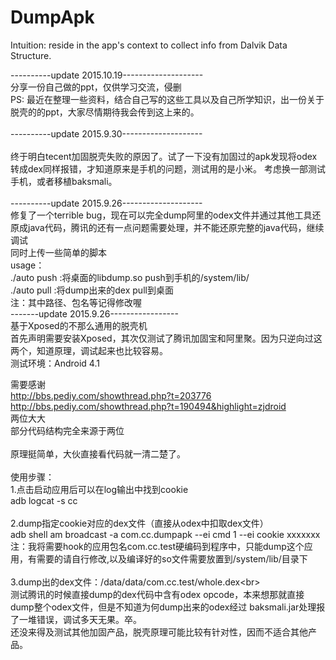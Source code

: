 # DumpApk
Intuition: reside in the app's context to collect info from Dalvik Data Structure.

----------update 2015.10.19--------------------<br>
分享一份自己做的ppt，仅供学习交流，侵删<br>
PS: 最近在整理一些资料，结合自己写的这些工具以及自己所学知识，出一份关于脱壳的的ppt，大家尽情期待我会传到这上来的。<br>
<br>
----------update 2015.9.30--------------------<br>
<br>
终于明白tecent加固脱壳失败的原因了。试了一下没有加固过的apk发现将odex转成dex同样报错，才知道原来是手机的问题，测试用的是小米。
考虑换一部测试手机，或者移植baksmali。<br>
<br>
----------update 2015.9.26--------------------<br>
修复了一个terrible bug，现在可以完全dump阿里的odex文件并通过其他工具还原成java代码，腾讯的还有一点问题需要处理，并不能还原完整的java代码，继续调试<br>
同时上传一些简单的脚本<br>
usage：<br>
./auto push :将桌面的libdump.so push到手机的/system/lib/<br>
./auto pull :将dump出来的dex pull到桌面<br>
注：其中路径、包名等记得修改喔<br>
-------update 2015.9.26-----------------<br>
基于Xposed的不那么通用的脱壳机<br>
首先声明需要安装Xposed，其次仅测试了腾讯加固宝和阿里聚。因为只逆向过这两个，知道原理，调试起来也比较容易。<br>
测试环境：Android 4.1<br>

需要感谢<br>
http://bbs.pediy.com/showthread.php?t=203776<br>
http://bbs.pediy.com/showthread.php?t=190494&highlight=zjdroid<br>
两位大大<br>
部分代码结构完全来源于两位<br>
<br>
原理挺简单，大伙直接看代码就一清二楚了。<br>
<br>
使用步骤：<br>
1.点击启动应用后可以在log输出中找到cookie<br>
adb logcat -s cc<br>
<br>
2.dump指定cookie对应的dex文件（直接从odex中扣取dex文件）<br>
adb shell am broadcast -a com.cc.dumpapk --ei cmd 1 --ei cookie xxxxxxx<br>
注：我将需要hook的应用包名com.cc.test硬编码到程序中，只能dump这个应用，有需要的请自行修改,以及编译好的so文件需要放置到/system/lib/目录下<br>
<br>
3.dump出的dex文件：/data/data/com.cc.test/whole.dex\<br>
<br>
测试腾讯的时候直接dump的dex代码中含有odex opcode，本来想那就直接dump整个odex文件，但是不知道为何dump出来的odex经过
baksmali.jar处理报了一堆错误，调试多天无果。卒。<br>
还没来得及测试其他加固产品，脱壳原理可能比较有针对性，因而不适合其他产品。<br>
